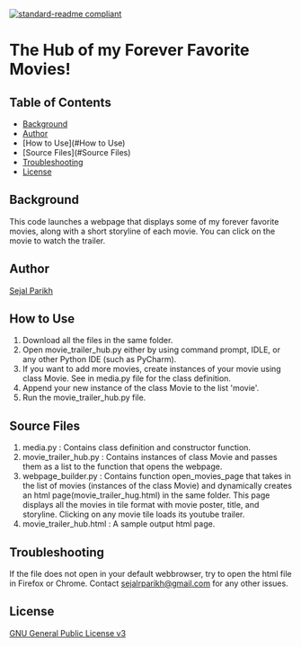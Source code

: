 [![standard-readme compliant](https://img.shields.io/badge/readme%20style-standard-brightgreen.svg?style=flat-square)](https://github.com/RichardLitt/standard-readme)

# The Hub of my Forever Favorite Movies!

## Table of Contents
- [Background](#Introduction)
- [Author](#Author)
- [How to Use](#How to Use)
- [Source Files](#Source Files)
- [Troubleshooting](#Troubleshooting)
- [License](#License)

## Background
This code launches a webpage that displays some of my forever favorite movies, along with a short storyline of each movie. You can click on the movie to watch the trailer. 

## Author
[Sejal Parikh](https://in.linkedin.com/in/sejalparikh)

## How to Use
1. Download all the files in the same folder.
2. Open movie_trailer_hub.py either by using command prompt, IDLE, or any other Python IDE (such as PyCharm).
3. If you want to add more movies, create instances of your movie using class Movie. See in media.py file for the class definition.
4. Append your new instance of the class Movie to the list 'movie'.
5. Run the movie_trailer_hub.py file.

## Source Files
1. media.py : Contains class definition and constructor function.
2. movie_trailer_hub.py : Contains instances of class Movie and passes them as a list to the function that opens the webpage.
3. webpage_builder.py : Contains function open_movies_page that takes in the list of movies (instances of the class Movie) and dynamically creates an html page(movie_trailer_hug.html) in the same folder. This page displays all the movies in tile format with movie poster, title, and storyline. Clicking on any movie tile loads its youtube trailer.
4. movie_trailer_hub.html : A sample output html page.

## Troubleshooting
If the file does not open in your default webbrowser, try to open the html file in Firefox or Chrome. Contact sejalrparikh@gmail.com for any other issues.

## License
[GNU General Public License v3](../LICENSE)
